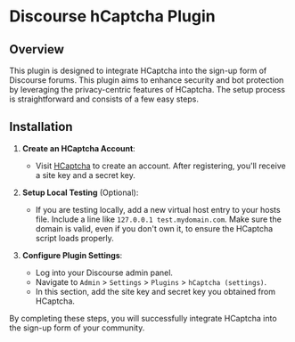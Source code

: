 # Discourse hCaptcha Plugin

## Overview

This plugin is designed to integrate HCaptcha into the sign-up form of Discourse forums. This plugin aims to enhance security and bot protection by leveraging the privacy-centric features of HCaptcha. The setup process is straightforward and consists of a few easy steps.

## Installation

1. **Create an HCaptcha Account**:
   - Visit [HCaptcha](https://www.hcaptcha.com/) to create an account. After registering, you'll receive a site key and a secret key.

2. **Setup Local Testing** (Optional):
   - If you are testing locally, add a new virtual host entry to your hosts file. Include a line like `127.0.0.1 test.mydomain.com`. Make sure the domain is valid, even if you don't own it, to ensure the HCaptcha script loads properly.

3. **Configure Plugin Settings**:
   - Log into your Discourse admin panel.
   - Navigate to `Admin` > `Settings` > `Plugins` > `hCaptcha (settings)`.
   - In this section, add the site key and secret key you obtained from HCaptcha.

By completing these steps, you will successfully integrate HCaptcha into the sign-up form of your community.
